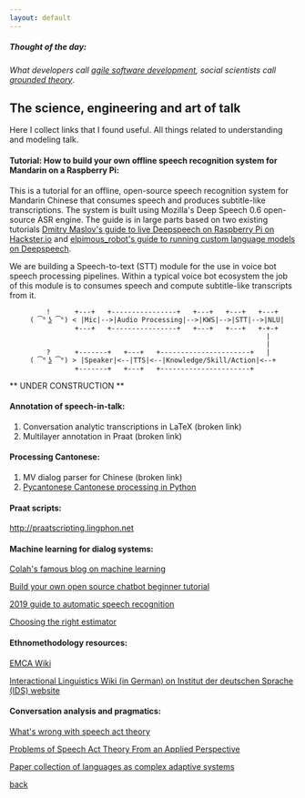 ```yaml
---
layout: default
---
```


##### Thought of the day: 
<i>What developers call <a href="https://en.wikipedia.org/wiki/Agile_software_development">agile software development</a>, social scientists call <a href="https://en.wikipedia.org/wiki/Grounded_theory">grounded theory</a></i>.

## The science, engineering and art of talk

Here I collect links that I found useful. All things related to understanding and modeling talk.

#### Tutorial: How to build your own offline speech recognition system for Mandarin on a Raspberry Pi:

This is a tutorial for an offline, open-source speech recognition system for Mandarin Chinese that consumes speech and produces subtitle-like transcriptions. The system is built using Mozilla's Deep Speech 0.6 open-source ASR engine. The guide is in large parts based on two existing tutorials <a href="https://www.hackster.io/dmitrywat/offline-speech-recognition-on-raspberry-pi-4-with-respeaker-c537e7">Dmitry Maslov's guide to live Deepspeech on Raspberry Pi on Hackster.io</a> and <a href="https://discourse.mozilla.org/t/tutorial-how-i-trained-a-specific-french-model-to-control-my-robot/22830">elpimous_robot's guide to running custom language models on Deepspeech</a>.

We are building a Speech-to-text (STT) module for the use in voice bot speech processing pipelines. Within a typical voice bot ecosystem the job of this module is to consumes speech and compute subtitle-like transcripts from it.

             !      +---+   +----------------+   +---+   +---+   +---+
         ( ͡° ͜ʖ ͡°) < |Mic|-->|Audio Processing|-->|KWS|-->|STT|-->|NLU|
                    +---+   +----------------+   +---+   +---+   +-+-+
                                                                   |
                                                                   |
             ?      +-------+   +---+   +----------------------+   |
         ( ͡° ͜ʖ ͡°) > |Speaker|<--|TTS|<--|Knowledge/Skill/Action|<--+
                    +-------+   +---+   +----------------------+


** UNDER CONSTRUCTION ** 


#### Annotation of speech-in-talk:

1. Conversation analytic transcriptions in LaTeX (broken link)
2. Multilayer annotation in Praat (broken link)


#### Processing Cantonese: 

1. MV dialog parser for Chinese (broken link)
2. <a href="http://pycantonese.org/">Pycantonese Cantonese processing in Python</a>

#### Praat scripts:

http://praatscripting.lingphon.net


#### Machine learning for dialog systems:

 <a href="http://colah.github.io/">Colah's famous blog on machine learning
</a>

<a href="https://medium.com/predict/creating-a-chatbot-from-scratch-using-keras-and-tensorflow-59e8fc76be79">Build your own open source chatbot beginner tutorial</a> 

<a href="https://heartbeat.fritz.ai/a-2019-guide-for-automatic-speech-recognition-f1e1129a141c">2019 guide to automatic speech recognition</a> 

<a href="http://scikit-learn.org/stable/tutorial/machine_learning_map/index.html">Choosing the right estimator</a> 


#### Ethnomethodology resources:

<a href="http://emcawiki.net/Main_Page">EMCA Wiki</a> 

<a href="http://prowiki.ids-mannheim.de/bin/view/GAIS/WebLinks#Allgemeine_Informationen">Interactional Linguistics Wiki (in German) on Institut der deutschen Sprache (IDS) website</a>


#### Conversation analysis and pragmatics:

 <a href="https://link.springer.com/article/10.1007%2FBF01305842">What's wrong with speech act theory</a>
 
 <a 
href="https://www.researchgate.net/publication/227821140_Problems_of_Speech_Act_Theory_From_an_Applied_Perspective">Problems of Speech Act Theory From an Applied Perspective</a>

 <a href="https://www.amazon.com/Language-as-Complex-Adaptive-System/dp/144433400X">Paper collection of languages as complex adaptive systems
</a>


[back](./)
